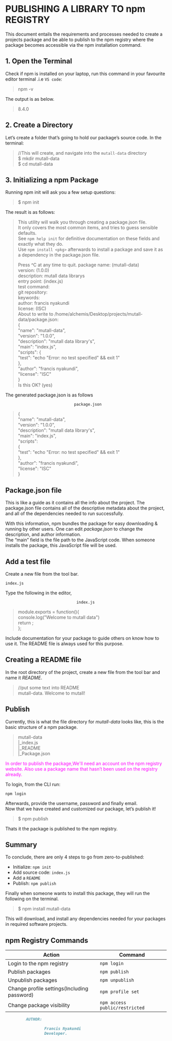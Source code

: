 # PUBLISHING A LIBRARY TO npm REGISTRY

This document entails the requirements and processes needed to create a projects package and be able to publish to the npm registry where the package becomes accessible via the npm installation command.

## 1. Open the Terminal

Check if npm is installed on your laptop, run this command in your favourite editor terminal .i.e `VS code`:  
   > npm -v

The output is as below.

   >8.4.0

## 2. Create a Directory

Let’s create a folder that’s going to hold our package’s source code. In the terminal:  

   > //This will create, and navigate into the `mutall-data` directory  
   > $  mkdir mutall-data  
   > $  cd mutall-data

## 3. Initializing a npm Package

Running npm init will ask you a few setup questions:

   > $ npm init

The result is as follows:

> This utility will walk you through creating a package.json file.  
> It only covers the most common items, and tries to guess sensible defaults.  
> See `npm help init` for definitive documentation on these fields
> and exactly what they do.  
> Use `npm install <pkg>` afterwards to install a package and
> save it as a dependency in the package.json file.
>  
> Press ^C at any time to quit.
> package name: (mutall-data)  
> version: (1.0.0)  
> description: mutall data librarys  
> entry point: (index.js)  
> test command:  
> git repository:  
> keywords:  
> author: francis nyakundi  
> license: (ISC)  
> About to write to /home/alchemis/Desktop/projects/mutall-data/package.json:  
> {  
> "name": "mutall-data",  
> "version": "1.0.0",  
> "description": "mutall data library's",  
> "main": "index.js",  
> "scripts": {  
> "test": "echo \"Error: no test specified\" && exit 1"  
> },  
> "author": "francis nyakundi",  
> "license": "ISC"  
> }  
> Is this OK? (yes)  

The generated package.json is as follows

                                  package.json

>{  
 > "name": "mutall-data",  
 > "version": "1.0.0",  
 > "description": "mutall data library's",  
 > "main": "index.js",  
 > "scripts":  
>{  
 > "test": "echo \"Error: no test specified\" && exit 1"  
>},  
 > "author": "francis nyakundi",  
 > "license": "ISC"  
>}  

## Package.json file  

This is like a guide as it contains all the info about the project.  The package.json file contains all of the descriptive metadata about the project, and all of the dependencies needed to run successfully.  

With this information, npm bundles the package for easy downloading & running by other users. One can edit _package.json_ to change the description, and author information.  
The “main” field is the file path to the JavaScript code. When someone installs the package, this JavaScript file will be used.  

## Add a test file  

Create a new file from the tool bar.  

 `index.js`  

Type the following in the editor,  

                                   index.js  
 > module.exports = function(){  
    console.log("Welcome to mutall data")  
    return ;  
 };

Include documentation for your package to guide others on know how to use it. The README file is always used for this purpose.  

## Creating a README file  

In the root directory of the project, create a new file from the tool bar and name it _README_.

> //put some text into README  
> mutall-data. Welcome to mutall!  

## Publish

Currently, this is what the file directory for _mutall-data_ looks like, this is the basic structure of a npm package.  

   > mutall-data  
   > |_index.js  
   > |_README  
   > |_Package.json  

<span style="color:magenta">In order to publish the package,We'll need an account on the npm registry website. Also use a package name that hasn’t been used on the registry already.</span>  

To login, from the CLI run:  

 `npm login`

Afterwards, provide the username, password and finally email.  
Now that we have created and customized our package, let’s publish it!  

   > $ npm publish  

Thats it the package is published to the npm registry.  

## Summary

To conclude, there are only 4 steps to go from zero-to-published:  

- Initialize: `npm init`  
- Add source code: `index.js`
- Add a `README`  
- Publish: `npm publish`  
  

Finally when someone wants to install this package, they will run the following on the terminal.  

   > $ npm install mutall-data  

This will download, and install any dependencies needed for your packages in required software projects.

## npm Registry Commands  

| Action                                      | Command                        |
| ------------------------------------------- | ------------------------------ |
| Login to the npm registry                   | `npm login`                    |
| Publish packages                            | `npm publish`                  |
| Unpublish packages                          | `npm unpublish`                |
| Change profile settings(Including password) | `npm profile set`              |
| Change package visibility                   | `npm access public/restricted` |



```markdown
         AUTHOR:  

                 Francis Nyakundi
                 Developer.

```
